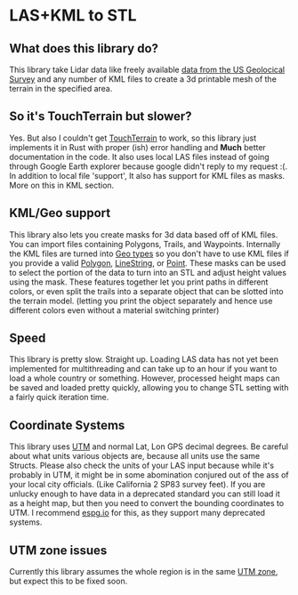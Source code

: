 # LAS+KML to STL
## What does this library do?
This library take Lidar data like freely available [data from the US Geolocical Survey](https://apps.nationalmap.gov/downloader/) and any number of KML files to create a 3d printable mesh of the terrain in the specified area.
## So it's TouchTerrain but slower?
Yes. But also I couldn't get [TouchTerrain](https://github.com/ChHarding/TouchTerrain_for_CAGEO) to work, so this library just implements it in Rust with proper (ish) error handling and **Much** better documentation in the code. It also uses local LAS files instead of going through Google Earth explorer because google didn't reply to my request :(. In addition to local file 'support', It also has support for KML files as masks. More on this in KML section.
## KML/Geo support
This library also lets you create masks for 3d data based off of KML files. You can import files containing Polygons, Trails, and Waypoints. Internally the KML files are turned into [Geo types](https://github.com/georust/geo) so you don't have to use KML files if you provide a valid [Polygon](https://docs.rs/geo/latest/geo/geometry/struct.Polygon.html), [LineString](https://docs.rs/geo/latest/geo/geometry/struct.LineString.html), or [Point](https://docs.rs/geo/latest/geo/geometry/struct.Point.html). These masks can be used to select the portion of the data to turn into an STL and adjust height values using the mask. These features together let you print paths in different colors, or even split the trails into a separate object that can be slotted into the terrain model. (letting you print the object separately and hence use different colors even without a material switching printer)
## Speed
This library is pretty slow. Straight up. Loading LAS data has not yet been implemented for multithreading and can take up to an hour if you want to load a whole country or something. However, processed height maps can be saved and loaded pretty quickly, allowing you to change STL setting with a fairly quick iteration time.
## Coordinate Systems
This library uses [UTM](https://en.wikipedia.org/wiki/Universal_Transverse_Mercator_coordinate_system) and normal Lat, Lon GPS decimal degrees. Be careful about what units various objects are, because all units use the same Structs. Please also check the units of your LAS input because while it's probably in UTM, it might be in some abomination conjured out of the ass of your local city officials. (Like California 2 SP83 survey feet). If you are unlucky enough to have data in a deprecated standard you can still load it as a height map, but then you need to convert the bounding coordinates to UTM. I recommend [espg.io](https://epsg.io/) for this, as they support many deprecated systems.
## UTM zone issues
Currently this library assumes the whole region is in the same [UTM zone](https://en.wikipedia.org/wiki/Universal_Transverse_Mercator_coordinate_system#/media/File:Utm-zones-USA.svg), but expect this to be fixed soon.
